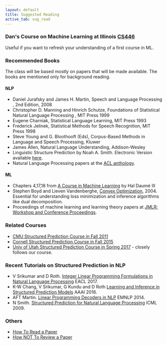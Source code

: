 ```yaml
---
layout: default
title: Suggested Reading
active_tab: sug_read 
---
```

### Dan's Course on Machine Learning at Illinois [CS446](http://l2r.cs.uiuc.edu/~danr/Teaching/CS446-17/schedule.html)

Useful if you want to refresh your understanding of a first course in ML.


### Recommended Books

The class will be based mostly on papers that will be made available. The books are mentioned only for background reading.

#### NLP

* Daniel Jurafsky and James H. Martin, Speech and Language Processing , 2nd Edition, 2008
* Christopher D. Manning and Hinrich Schutze, Foundations of Statistical Natural Language Processing , MIT Press 1999
* Eugene Charniak, Statistical Language Learning, MIT Press 1993
* Frederick Jelinek, Statistical Methods for Speech Recognition, MIT Press 1998
* Steve Young and G. Bloothooft (Eds), Corpus-Based Methods in Language and Speech Processing, Kluwer
* James Allen, Natural Language Understanding, Addison-Wesley
* Linguistic Structure Prediction by Noah A. Smith. Electronic Version available [here](http://dx.doi.org/10.2200/S00361ED1V01Y201105HLT013).
* Natural Language Processing papers at the [ACL anthology](http://aclweb.org/anthology-new).

#### ML 
* Chapters 4,17,18 from [A Course in Machine Learning](http://ciml.info/) by Hal Daumé III
* Stephen Boyd and Lieven Vandenberghe, [Convex Optimization](http://web.stanford.edu/~boyd/cvxbook/), 2004\. Essential for understanding loss minimization and inference algorithms like dual decomposition.
* Proceedings of machine learning and learning theory papers at [JMLR: Workshop and Conference Proceedings](http://jmlr.csail.mit.edu/proceedings/).

### Related Courses

* [CMU Structured Prediction Course in Fall 2011](http://curtis.ml.cmu.edu/w/courses/index.php/Structured_Prediction_10-710_in_Fall_2011)
* [Cornell Structured Prediction Course in Fall 2015](http://www.cs.cornell.edu/courses/cs6741/2015fa/)
* [Univ of Utah Structured Prediction Course in Spring 2017](http://svivek.com/teaching/structured-prediction/spring2017) - closely follows our course.

### Recent Tutorials on Structured Prediction in NLP

* V Srikumar and D Roth. [Integer Linear Programming Formulations in Natural Language Processing](https://ilpinference.github.io/eacl2017/) EACL 2017.
* K-W Chang, V Srikumar, G Kundu and D Roth [Learning and Inference in Structured Prediction Models](http://cogcomp.org/page/tutorial.201602/) AAAI 2016.
* AFT Martin. [Linear Programming Decoders in NLP](https://andre-martins.github.io/docs/emnlp2014tutorial.pdf) EMNLP 2014.
* N Smith. [Structured Prediction for Natural Language Processing](http://www.cs.cmu.edu/~nasmith/slides/sp4nlp.icml09.pdf) ICML 2009.

### Others
* [How To Read a Paper](http://ccr.sigcomm.org/online/files/p83-keshavA.pdf)
* [How NOT To Review a Paper](https://sigmodrecord.org/publications/sigmodRecord/0812/p100.open.cormode.pdf)